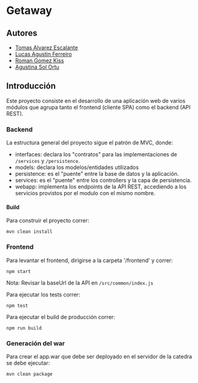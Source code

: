 # Getaway

## Autores
- [Tomas Alvarez Escalante](https://github.com/tomalvarezz)
- [Lucas Agustin Ferreiro](https://github.com/lukyferreiro)
- [Roman Gomez Kiss](https://github.com/rgomezkiss)
- [Agustina Sol Ortu](https://github.com/aortu22)

## Introducción
Este proyecto consiste en el desarrollo de una aplicación web de varios módulos que agrupa tanto el frontend (cliente SPA) como el backend (API REST).

### Backend

La estructura general del proyecto sigue el patrón de MVC, donde:

- interfaces: declara los "contratos" para las implementaciones de `/services` y `/persistence`.
- models: declara los modelos/entidades utilizados
- persistence: es el "puente" entre la base de datos y la aplicación. 
- services: es el "puente" entre los controllers y la capa de persistencia.
- webapp: implementa los endpoints de la API REST, accediendo a los servicios provistos por el modulo con el mismo nombre.

#### Build

Para construir el proyecto correr:
```
mvn clean install 
```

### Frontend

Para levantar el frontend, dirigirse a la carpeta '/frontend' y correr:

```
npm start
```
Nota: Revisar la baseUrl de la API en `/src/common/index.js`

Para ejecutar los tests correr:
```
npm test
```
Para ejecutar el build de producción correr:
```
npm run build
```

### Generación del war

Para crear el app.war que debe ser deployado en el servidor de la catedra se debe ejecutar: 
```
mvn clean package
```